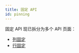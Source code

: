 ```yaml
---
title: 固定 API
id: pinning
---
```


<!-- 已弃用 -->

固定 API 现已拆分为多个 API 页面：

- [列固定](../guide/column-pinning.md)
- [行固定](../guide/row-pinning.md)